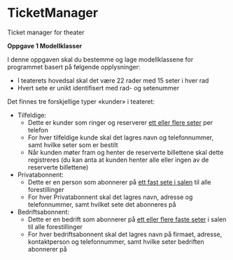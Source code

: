 # TicketManager
Ticket manager for theater

**Oppgave 1 Modellklasser**

I denne oppgaven skal du bestemme og lage modellklassene for programmet basert på følgende opplysninger:

- I teaterets hovedsal skal det være 22 rader med 15 seter i hver rad
- Hvert sete er unikt identifisert med rad- og setenummer

Det finnes tre forskjellige typer «kunder» i teateret:
- Tilfeldige:
  - Dette er kunder som ringer og reserverer <u>ett eller flere seter</u> per telefon
  - For hver tilfeldige kunde skal det lagres navn og telefonnummer, samt hvilke seter som er bestilt
  - Når kunden møter fram og henter de reserverte billettene skal dette registreres (du kan anta at kunden henter alle eller ingen av de reserverte billettene)
- Privatabonnent:
  - Dette er en person som abonnerer på <u>ett fast sete i salen</u> til alle forestillinger
  - For hver Privatabonnent skal det lagres navn, adresse og telefonnummer, samt hvilket sete det abonneres på
- Bedriftsabonnent:
  - Dette er en bedrift som abonnerer på <u>ett eller flere faste seter</u> i salen til alle forestillinger
  - For hver bedriftsabonnent skal det lagres navn på firmaet, adresse, kontaktperson og telefonnummer, samt hvilke seter bedriften abonnerer på
